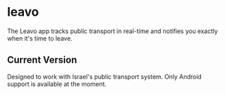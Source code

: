 # leavo

The Leavo app tracks public transport in real-time and notifies you exactly when it's time to leave.

## Current Version

Designed to work with Israel's public transport system.
Only Android support is available at the moment.